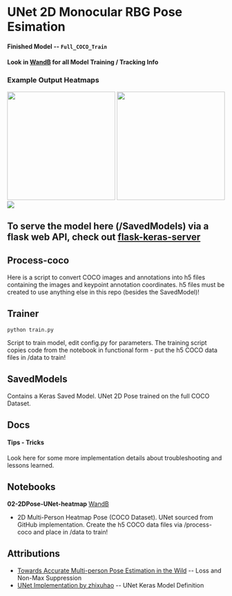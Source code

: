 # UNet 2D Monocular RBG Pose Esimation

#### Finished Model -- `Full_COCO_Train`

#### Look in [WandB](https://app.wandb.ai/wjtaylor/unet-2d-pose?workspace) for all Model Training / Tracking Info

### Example Output Heatmaps

<div><img width="250" src="https://github.com/wutayng/thirdeye/blob/master/assets/heatmap-inference.png" />
<img width="250" src="https://github.com/wutayng/thirdeye/blob/master/assets/beach_running_inference.gif" />
</div>

<div><img src="https://github.com/wutayng/thirdeye/blob/master/assets/UNet-2DPose_WandB.png" /></div>

## To serve the model here (/SavedModels) via a flask web API, check out [flask-keras-server](https://github.com/wutayng/flask-keras-server)

## Process-coco

Here is a script to convert COCO images and annotations into h5 files containing the images and keypoint annotation coordinates. h5 files must be created to use anything else in this repo (besides the SavedModel)!

## Trainer

```
python train.py
```

Script to train model, edit config.py for parameters.
The training script copies code from the notebook in functional form - put the h5 COCO data files in /data to train!

## SavedModels

Contains a Keras Saved Model. UNet 2D Pose trained on the full COCO Dataset.

## Docs

#### Tips - Tricks

Look here for some more implementation details about troubleshooting and lessons learned.

## Notebooks

**02-2DPose-UNet-heatmap** [WandB](https://app.wandb.ai/wjtaylor/unet-2d-pose?workspace)

-   2D Multi-Person Heatmap Pose (COCO Dataset). UNet sourced from GitHub implementation. Create the h5 COCO data files via /process-coco and place in /data to train!

## Attributions

-   [Towards Accurate Multi-person Pose Estimation in the Wild](https://arxiv.org/pdf/1701.01779.pdf)
    -- Loss and Non-Max Suppression
-   [UNet Implementation by zhixuhao](https://github.com/zhixuhao/unet)
    -- UNet Keras Model Definition

